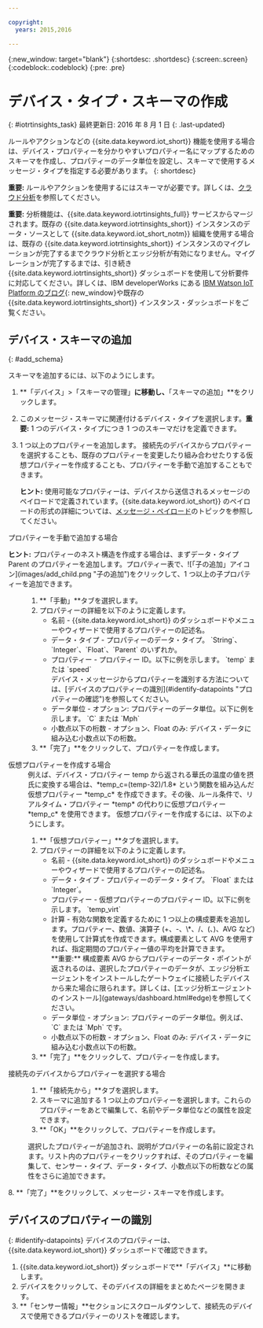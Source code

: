 ```yaml
---

copyright:
  years: 2015,2016

---
```


{:new_window: target="blank"}
{:shortdesc: .shortdesc}
{:screen:.screen}
{:codeblock:.codeblock}
{:pre: .pre}

# デバイス・タイプ・スキーマの作成
{: #iotrtinsights_task}
最終更新日: 2016 年 8 月 1 日
{: .last-updated}

ルールやアクションなどの {{site.data.keyword.iot_short}} 機能を使用する場合は、デバイス・プロパティーを分かりやすいプロパティー名にマップするためのスキーマを作成し、プロパティーのデータ単位を設定し、スキーマで使用するメッセージ・タイプを指定する必要があります。
{: shortdesc}

**重要:** ルールやアクションを使用するにはスキーマが必要です。詳しくは、[クラウド分析](cloud_analytics.html#rules)を参照してください。

**重要:** 分析機能は、{{site.data.keyword.iotrtinsights_full}} サービスからマージされます。既存の {{site.data.keyword.iotrtinsights_short}} インスタンスのデータ・ソースとして {{site.data.keyword.iot_short_notm}} 組織を使用する場合は、既存の {{site.data.keyword.iotrtinsights_short}} インスタンスのマイグレーションが完了するまでクラウド分析とエッジ分析が有効になりません。マイグレーションが完了するまでは、引き続き {{site.data.keyword.iotrtinsights_short}} ダッシュボードを使用して分析要件に対応してください。詳しくは、IBM developerWorks にある [IBM Watson IoT Platform のブログ](https://developer.ibm.com/iotplatform/2016/04/28/iot-real-time-insights-and-watson-iot-platform-a-match-made-in-heaven/){: new_window}や既存の {{site.data.keyword.iotrtinsights_short}} インスタンス・ダッシュボードをご覧ください。  

## デバイス・スキーマの追加
{: #add_schema}

スキーマを追加するには、以下のようにします。  
1. **「デバイス」>「スキーマの管理」**に移動し、**「スキーマの追加」**をクリックします。  
2. このメッセージ・スキーマに関連付けるデバイス・タイプを選択します。**重要:** 1 つのデバイス・タイプにつき 1 つのスキーマだけを定義できます。

3. 1 つ以上のプロパティーを追加します。
    接続先のデバイスからプロパティーを選択することも、既存のプロパティーを変更したり組み合わせたりする仮想プロパティーを作成することも、プロパティーを手動で追加することもできます。  

    **ヒント:** 使用可能なプロパティーは、デバイスから送信されるメッセージのペイロードで定義されています。{{site.data.keyword.iot_short}} のペイロードの形式の詳細については、[メッセージ・ペイロード](reference/mqtt/index.html#message-payloadl "メッセージ・ペイロード")のトピックを参照してください。   
  <dl>
  <dt>プロパティーを手動で追加する場合</dt>
  <p><b>ヒント:</b> プロパティーのネスト構造を作成する場合は、まずデータ・タイプ Parent のプロパティーを追加します。プロパティー表で、![「子の追加」アイコン](images/add_child.png "子の追加")をクリックして、1 つ以上の子プロパティーを追加できます。</p>
  <dd>
  <ol>
    <li>**「手動」**タブを選択します。</li>
    <li>プロパティーの詳細を以下のように定義します。
    <ul>  
      <li>名前 - {{site.data.keyword.iot_short}} のダッシュボードやメニューやウィザードで使用するプロパティーの記述名。</li>
      <li>データ・タイプ - プロパティーのデータ・タイプ。  
   `String`、`Integer`、`Float`、`Parent` のいずれか。</li>
   <!--<li>Event - A specific event to collect data for. Leave blank to collect for all events.</li>-->
   <li>プロパティー - プロパティー ID。以下に例を示します。  
 `temp` または `speed`  </br> デバイス・メッセージからプロパティーを識別する方法については、[デバイスのプロパティーの識別](#identify-datapoints "プロパティーの確認")を参照してください。</li>
  <li>データ単位 - オプション: プロパティーのデータ単位。以下に例を示します。  
     `C` または `Mph`  </li>
     <li> 小数点以下の桁数 - オプション、Float のみ: デバイス・データに組み込む小数点以下の桁数。</li>
    </ul>
    </li>
    <li>**「完了」**をクリックして、プロパティーを作成します。</li>
  </ol>
  </dd>
  <dt>仮想プロパティーを作成する場合</dt>
  <dd> 例えば、デバイス・プロパティー temp から返される華氏の温度の値を摂氏に変換する場合は、*temp_c=(temp-32)/1.8* という関数を組み込んだ仮想プロパティー *temp_c* を作成できます。その後、ルール条件で、リアルタイム・プロパティー *temp* の代わりに仮想プロパティー *temp_c* を使用できます。  
  仮想プロパティーを作成するには、以下のようにします。
  <ol>
    <li>**「仮想プロパティー」**タブを選択します。</li>  
    <li>プロパティーの詳細を以下のように定義します。
    <ul>
    <li>名前 - {{site.data.keyword.iot_short}} のダッシュボードやメニューやウィザードで使用するプロパティーの記述名。</li>
    <li>データ・タイプ - プロパティーのデータ・タイプ。  
 `Float` または `Integer`。</li>
 <li>プロパティー - 仮想プロパティーのプロパティー ID。以下に例を示します。  
`temp_virt`</li>
    <li>計算 - 有効な関数を定義するために 1 つ以上の構成要素を追加します。プロパティー、数値、演算子 (+、-、\*、/、(、)、AVG など) を使用して計算式を作成できます。構成要素として AVG を使用すれば、指定期間のプロパティー値の平均を計算できます。</br> **重要:** 構成要素 AVG からプロパティーのデータ・ポイントが返されるのは、選択したプロパティーのデータが、エッジ分析エージェントをインストールしたゲートウェイに接続したデバイスから来た場合に限られます。詳しくは、[エッジ分析エージェントのインストール](gateways/dashboard.html#edge)を参照してください。</li>
    <li>データ単位 - オプション: プロパティーのデータ単位。例えば、`C` または `Mph` です。</li>
    <li> 小数点以下の桁数 - オプション、Float のみ: デバイス・データに組み込む小数点以下の桁数。</li>
   </ul>
   </li>
   <li>**「完了」**をクリックして、プロパティーを作成します。</li>
  </ol>
  </dd>
  <dt>接続先のデバイスからプロパティーを選択する場合</dt>
  <dd>
  <ol>
    <li>**「接続先から」**タブを選択します。</li>  
    <li>スキーマに追加する 1 つ以上のプロパティーを選択します。これらのプロパティーをあとで編集して、名前やデータ単位などの属性を設定できます。  
<!--**Important:** Each property must be unique for a schema. If you select multiple occurrences of the same property for different events, only one of the selected properties is added to the schema.</li>-->
  <li>**「OK」**をクリックして、プロパティーを作成します。</li>
  </ol>
  </dd>
    <dd>選択したプロパティーが追加され、説明がプロパティーの名前に設定されます。リスト内のプロパティーをクリックすれば、そのプロパティーを編集して、センサー・タイプ、データ・タイプ、小数点以下の桁数などの属性をさらに追加できます。</dd>
  </dl>
8. **「完了」**をクリックして、メッセージ・スキーマを作成します。

## デバイスのプロパティーの識別
{: #identify-datapoints}
デバイスのプロパティーは、{{site.data.keyword.iot_short}} ダッシュボードで確認できます。

1. {{site.data.keyword.iot_short}} ダッシュボードで**「デバイス」**に移動します。
2. デバイスをクリックして、そのデバイスの詳細をまとめたページを開きます。
3. **「センサー情報」**セクションにスクロールダウンして、接続先のデバイスで使用できるプロパティーのリストを確認します。
